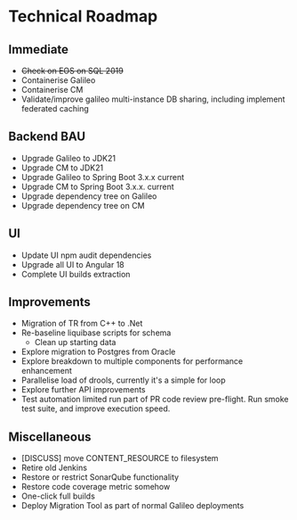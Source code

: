 # Technical Roadmap

## Immediate 
- ~~Check on EOS on SQL 2019~~
- Containerise Galileo
- Containerise CM
- Validate/improve galileo multi-instance DB sharing, including implement federated caching

## Backend BAU
- Upgrade Galileo to JDK21
- Upgrade CM to JDK21
- Upgrade Galileo to Spring Boot 3.x.x current
- Upgrade CM to Spring Boot 3.x.x. current
- Upgrade dependency tree on Galileo
- Upgrade dependency tree on CM

## UI
- Update UI npm audit dependencies
- Upgrade all UI to Angular 18
- Complete UI builds extraction

## Improvements
- Migration of TR from C++ to .Net
- Re-baseline liquibase scripts for schema
  - Clean up starting data
- Explore migration to Postgres from Oracle
- Explore breakdown to multiple components for performance enhancement
- Parallelise load of drools, currently it's a simple for loop
- Explore further API improvements
- Test automation limited run part of PR code review pre-flight. Run smoke test suite, and improve execution speed.

## Miscellaneous
- [DISCUSS] move CONTENT_RESOURCE to filesystem
- Retire old Jenkins
- Restore or restrict SonarQube functionality
- Restore code coverage metric somehow
- One-click full builds
- Deploy Migration Tool as part of normal Galileo deployments
